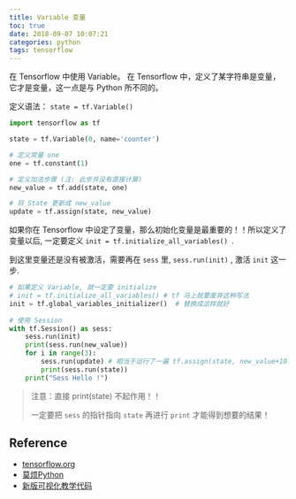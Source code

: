 ```yaml
---
title: Variable 变量
toc: true
date: 2018-09-07 10:07:21
categories: python
tags: tensorflow
---
```


在 Tensorflow 中使用 Variable。 在 Tensorflow 中，定义了某字符串是变量，它才是变量，这一点是与 Python 所不同的。

<!-- more -->

定义语法： `state = tf.Variable()`

```python
import tensorflow as tf

state = tf.Variable(0, name='counter')

# 定义常量 one
one = tf.constant(1)

# 定义加法步骤 (注: 此步并没有直接计算)
new_value = tf.add(state, one)

# 将 State 更新成 new_value
update = tf.assign(state, new_value)
```

如果你在 Tensorflow 中设定了变量，那么初始化变量是最重要的！！所以定义了变量以后, 一定要定义 `init = tf.initialize_all_variables() `.

到这里变量还是没有被激活，需要再在 `sess` 里, `sess.run(init)` , 激活 `init` 这一步.

```python
# 如果定义 Variable, 就一定要 initialize
# init = tf.initialize_all_variables() # tf 马上就要废弃这种写法
init = tf.global_variables_initializer()  # 替换成这样就好
 
# 使用 Session
with tf.Session() as sess:
    sess.run(init)
    print(sess.run(new_value))
    for i in range(3):
        sess.run(update) # 相当于运行了一遍 tf.assign(state, new_value+100)， 因为这是 update
        print(sess.run(state))
    print("Sess Hello !")
```

> 注意：直接 print(state) 不起作用！！
>
> 一定要把 `sess` 的指针指向 `state` 再进行 `print` 才能得到想要的结果！


## Reference

- [tensorflow.org][1]
- [莫烦Python][2]
- [新版可视化教学代码][3]

[1]: https://www.tensorflow.org/
[2]: https://morvanzhou.github.io/tutorials/machine-learning/tensorflow/
[3]: https://github.com/MorvanZhou/Tensorflow-Tutorial


